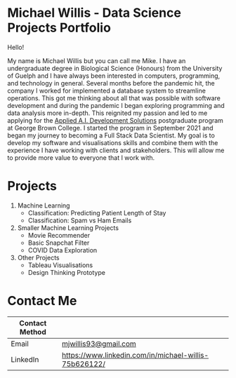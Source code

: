# Michael Willis - Data Science Projects Portfolio
Hello!

My name is Michael Willis but you can call me Mike. I have an undergraduate degree in Biological Science (Honours) from the University of Guelph and I have always been interested in computers, programming, and technology in general. Several months before the pandemic hit, the company I worked for implemented a database system to streamline operations. This got me thinking about all that was possible with software development and during the pandemic I began exploring programming and data analysis more in-depth. This reignited my passion and led to me applying for the [Applied A.I. Development Solutions](https://www.georgebrown.ca/programs/applied-ai-solutions-development-program-postgraduate-t431) postgraduate program at George Brown College. I started the program in September 2021 and began my journey to becoming a Full Stack Data Scientist. My goal is to develop my software and visualisations skills and combine them with the experience I have working with clients and stakeholders. This will allow me to provide more value to everyone that I work with.

# Projects

1. Machine Learning
    - Classification: Predicting Patient Length of Stay
    - Classification: Spam vs Ham Emails
2. Smaller Machine Learning Projects
    - Movie Recommender
    - Basic Snapchat Filter
    - COVID Data Exploration
3. Other Projects
    - Tableau Visualisations
    - Design Thinking Prototype

# Contact Me

| Contact Method      |  |
| ----------- | ----------- |
| Email      | mjwillis93@gmail.com       |
| LinkedIn   | https://www.linkedin.com/in/michael-willis-75b626122/        |
